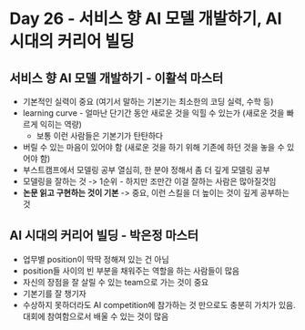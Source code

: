 # Day 26 - 서비스 향 AI 모델 개발하기, AI 시대의 커리어 빌딩

## 서비스 향 AI 모델 개발하기 - 이활석 마스터

* 기본적인 실력이 중요 (여기서 말하는 기본기는 최소한의 코딩 실력, 수학 등)
* learning curve - 얼마난 단기간 동안 새로운 것을 익힐 수 있는가 (새로운 것을 빠르게 익히는 역량)
  * 보통 이런 사람들은 기본기가 탄탄하다 
* 버릴 수 있는 마음이 있어야 함 (새로운 것을 하기 위해 기존에 하던 것을 놓을 수 있어야 함)
* 부스트캠프에서 모델링 공부 열심히, 한 분야 정해서 좀 더 깊게 모델링 공부
* 모델링을 잘하는 것 -> 1순위 - 하지만 조만간 이걸 잘하는 사람은 많아질것임
* **논문 읽고 구현하는 것이 기본** -> 중요, 이런 스킬을 더 높이는 것이 깊게 공부하는 것

## AI 시대의 커리어 빌딩 - 박은정 마스터

* 업무별 position이 딱딱 정해져 있는 건 아님
* position들 사이의 빈 부분을 채워주는 역할을 하는 사람들이 많음
* 자신의 장점을 잘 살릴 수 있는 team으로 가는 것이 중요
* 기본기를 잘 챙기자
* 수상하지 못하더라도 AI competition에 참가하는 것 만으로도 충분히 가치가 있음. 대회에 참여함으로서 배울 수 있는 것이 많음